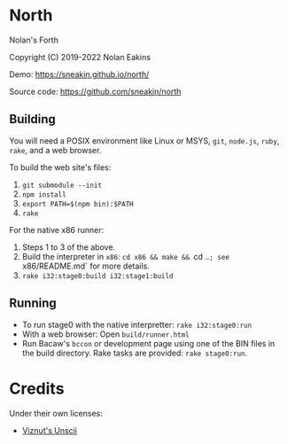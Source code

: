 North
===

Nolan's Forth

Copyright (C) 2019-2022 Nolan Eakins

Demo: https://sneakin.github.io/north/

Source code: https://github.com/sneakin/north


Building
---

You will need a POSIX environment like Linux or MSYS, `git`, `node.js`, `ruby`, `rake`, and a web browser.

To build the web site's files:

1. `git submodule --init`
2. `npm install`
3. `export PATH=$(npm bin):$PATH`
4. `rake`

For the native x86 runner:

1. Steps 1 to 3 of the above.
2. Build the interpreter in `x86`: `cd x86 && make && `cd ..`; see `x86/README.md` for more details.
3. `rake i32:stage0:build i32:stage1:build`


Running
---

* To run stage0 with the native interpretter: `rake i32:stage0:run`
* With a web browser: Open `build/runner.html`
* Run Bacaw's `bccon` or development page using one of the BIN files in the build directory. Rake tasks are provided: `rake stage0:run`.


Credits
===

Under their own licenses:

* [Viznut's Unscii](http://pelulamu.net/unscii/)

